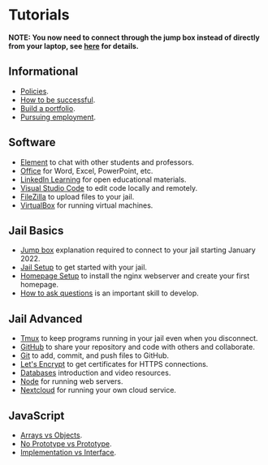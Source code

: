 # Tutorials

**NOTE: You now need to connect through the jump box instead of directly from your laptop, see [here](jump-box) for details.**

## Informational

- [Policies](policies).
- [How to be successful](how-to-be-successful).
- [Build a portfolio](build-a-portfolio).
- [Pursuing employment](employment).

## Software

- [Element](element) to chat with other students and professors.
- [Office](office) for Word, Excel, PowerPoint, etc.
- [LinkedIn Learning](linkedin-learning) for open educational materials.
- [Visual Studio Code](visual-studio-code) to edit code locally and remotely.
- [FileZilla](filezilla) to upload files to your jail.
- [VirtualBox](virtualbox) for running virtual machines.

## Jail Basics

- [Jump box](jump-box) explanation required to connect to your jail starting January 2022.
- [Jail Setup](jail-setup) to get started with your jail.
- [Homepage Setup](homepage-setup) to install the nginx webserver and create your first homepage.
- [How to ask questions](how-to-ask-questions) is an important skill to develop.

## Jail Advanced

- [Tmux](tmux) to keep programs running in your jail even when you disconnect.
- [GitHub](github) to share your repository and code with others and collaborate.
- [Git](git) to add, commit, and push files to GitHub.
- [Let's Encrypt](lets-encrypt) to get certificates for HTTPS connections.
- [Databases](databases) introduction and video resources.
- [Node](node) for running web servers.
- [Nextcloud](nextcloud) for running your own cloud service.

## JavaScript

- [Arrays vs Objects](arrays-vs-objects).
- [No Prototype vs Prototype](no-prototype-vs-prototype).
- [Implementation vs Interface](implementation-vs-interface).
